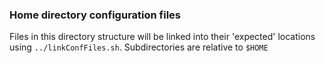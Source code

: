### Home directory configuration files

Files in this directory structure will be linked into their 'expected'
locations using `../linkConfFiles.sh`. Subdirectories are relative to
`$HOME`
